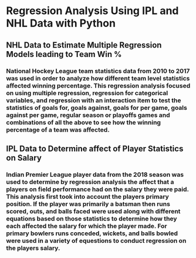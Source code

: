 # Regression Analysis Using IPL and NHL Data with Python

## NHL Data to Estimate Multiple Regression Models leading to Team Win %
### National Hockey League team statistics data from 2010 to 2017 was used in order to analyze how different team level statistics affected winning percentage. This regression analysis focused on using multiple regression, regression for categorical variables, and regression with an interaction item to test the statistics of goals for, goals against, goals for per game, goals against per game, regular season or playoffs games and combinations of all the above to see how the winning percentage of a team was affected.

## IPL Data to Determine affect of Player Statistics on Salary
### Indian Premier League player data from the 2018 season was used to determine by regression analysis the affect that a players on field performance had on the salary they were paid. This analysis first took into account the players primary position. If the player was primarily a batsman then runs scored, outs, and balls faced were used along with different equations based on those statistics to determine how they each affected the salary for which the player made. For primary bowlers runs conceded, wickets, and balls bowled were used in a variety of equestions to conduct regression on the players salary.   
